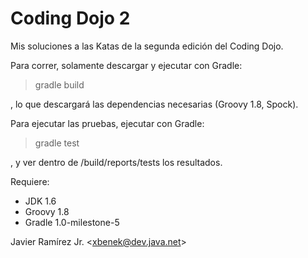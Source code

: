 Coding Dojo 2
============

Mis soluciones a las Katas de la segunda edición del Coding Dojo.

Para correr, solamente descargar y ejecutar con Gradle: <blockquote>gradle build</blockquote>, lo que descargará las dependencias necesarias (Groovy 1.8, Spock).

Para ejecutar las pruebas, ejecutar con Gradle: <blockquote>gradle test</blockquote>, y ver dentro de /build/reports/tests los resultados.

Requiere:

* JDK 1.6
* Groovy 1.8
* Gradle 1.0-milestone-5

Javier Ramírez Jr. <<xbenek@dev.java.net>>